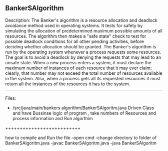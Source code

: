 BankerSAlgorithm
----------------------------
Description:
The Banker's algorithm is a resource allocation and deadlock avoidance method used in operating systems.
It tests for safety by simulating the allocation of predetermined maximum possible amounts of all resources. 
The algorithm then makes a "safe state" check to test for possible deadlock conditions for all other pending activities, 
before deciding whether allocation should be granted. The Banker's algorithm is run by the operating system whenever a process 
requests some resources. The goal is to avoid a deadlock by denying the requests that may lead to an unsafe state. 
When a new process enters a system, it must declare the maximum number of instances of each resource that it may ever claim; 
clearly, that number may not exceed the total number of resources available in the system. Also, when a process 
gets all its requested resources it must return all the instances of the resources it has to the system.

-------------------------

Files:
- /src/java/main/bankers algorithm/BankerSAlgoritm.java
	Driven Class and have Bussinse logic of program , take numbers of Resources and process information and Run algorthim

++++++++++++++++++++++++++

how to compile and Run the file 
	-open cmd
	-change directory to folder of BankerSAlgoritm.java
	-javac BankerSAlgoritm.java
	-java BankerSAlgoritm
	